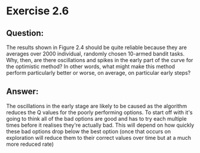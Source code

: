 # Exercise 2.6

## Question:
The results shown in Figure 2.4 should be quite reliable because they
are averages over 2000 individual, randomly chosen 10-armed bandit 
tasks. Why, then, are there oscillations and spikes in the early part 
of the curve for the optimistic method? In other words, what might 
make this method perform particularly better or worse, on average, 
on particular early steps?

## Answer:
The oscillations in the early stage are likely to be caused as the
algorithm reduces the Q values for the poorly performing options.
To start off with it's going to think all of the bad options are good
and has to try each multiple times before it realises they're actually
bad. This will depend on how quickly these bad options drop below the
best option (once that occurs on exploration will reduce them to their
correct values over time but at a much more reduced rate)



